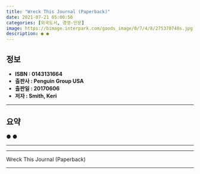```yaml
---
title: "Wreck This Journal (Paperback)"
date: 2021-07-21 05:00:56
categories: [외국도서, 경영-인문]
image: https://bimage.interpark.com/goods_image/0/7/4/8/275370748s.jpg
description: ● ●
---
```


## **정보**

- **ISBN : 0143131664**
- **출판사 : Penguin Group USA**
- **출판일 : 20170606**
- **저자 : Smith, Keri**

------



## **요약**

●  ●  

------



------


Wreck This Journal (Paperback) 

------


